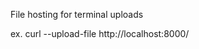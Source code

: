 File hosting for terminal uploads

ex. curl --upload-file <filename> http://localhost:8000/<filename>

